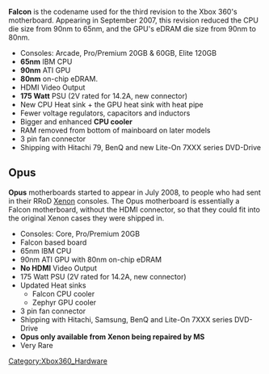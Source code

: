 **Falcon** is the codename used for the third revision to the Xbox 360's
motherboard. Appearing in September 2007, this revision reduced the CPU
die size from 90nm to 65nm, and the GPU's eDRAM die size from 90nm to
80nm.

  - Consoles: Arcade, Pro/Premium 20GB & 60GB, Elite 120GB
  - **65nm** IBM CPU
  - **90nm** ATI GPU
  - **80nm** on-chip eDRAM.
  - HDMI Video Output
  - **175 Watt** PSU (2V rated for 14.2A, new connector)
  - New CPU Heat sink + the GPU heat sink with heat pipe
  - Fewer voltage regulators, capacitors and inductors
  - Bigger and enhanced **CPU cooler**
  - RAM removed from bottom of mainboard on later models
  - 3 pin fan connector
  - Shipping with Hitachi 79, BenQ and new Lite-On 7XXX series DVD-Drive

## Opus

**Opus** motherboards started to appear in July 2008, to people who had
sent in their RRoD [Xenon](Xenon_(Motherboard) "wikilink") consoles.
The Opus motherboard is essentially a Falcon motherboard, without the
HDMI connector, so that they could fit into the original Xenon cases
they were shipped in.

  - Consoles: Core, Pro/Premium 20GB
  - Falcon based board
  - 65nm IBM CPU
  - 90nm ATI GPU with 80nm on-chip eDRAM
  - **No HDMI** Video Output
  - 175 Watt PSU (2V rated for 14.2A, new connector)
  - Updated Heat sinks
      - Falcon CPU cooler
      - Zephyr GPU cooler
  - 3 pin fan connector
  - Shipping with Hitachi, Samsung, BenQ and Lite-On 7XXX series
    DVD-Drive
  - **Opus only available from Xenon being repaired by MS**
  - Very Rare

[Category:Xbox360_Hardware](Category_Xbox360_Hardware.md "wikilink")